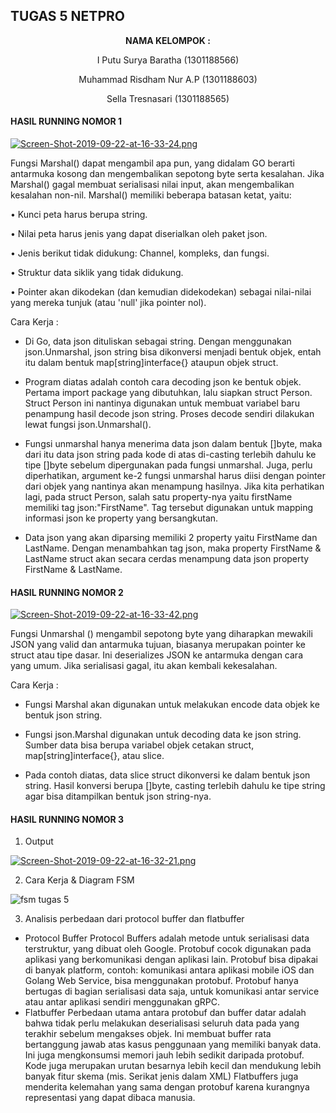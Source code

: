 ## TUGAS 5 NETPRO ##

<p align="center"
  <a><strong>  NAMA KELOMPOK :  </strong></a> 
</p>
<p align="center">
  <a>  I Putu Surya Baratha (1301188566)  </a> 
</p> 

<p align="center">
  <a>  Muhammad Risdham Nur A.P (1301188603)  </a> 
</p>

<p align="center">
  <a>  Sella Tresnasari  (1301188565)  </a> 
</p> 

#### HASIL RUNNING NOMOR 1 ####

[![Screen-Shot-2019-09-22-at-16-33-24.png](https://i.postimg.cc/44FsNjts/Screen-Shot-2019-09-22-at-16-33-24.png)](https://postimg.cc/CdDWcPmQ)

Fungsi Marshal() dapat mengambil apa pun, yang didalam GO berarti antarmuka kosong dan mengembalikan sepotong byte serta  kesalahan. Jika Marshal() gagal membuat serialisasi nilai input, akan mengembalikan kesalahan non-nil. Marshal() memiliki beberapa batasan ketat, yaitu:

•	Kunci peta harus berupa string.

•	Nilai peta harus jenis yang dapat diserialkan oleh paket json.

•	Jenis berikut tidak didukung: Channel, kompleks, dan fungsi.

•	Struktur data siklik yang tidak didukung.

•	Pointer akan dikodekan (dan kemudian didekodekan) sebagai nilai-nilai yang mereka tunjuk (atau 'null' jika pointer nol).

Cara Kerja :

* Di Go, data json dituliskan sebagai string. Dengan menggunakan json.Unmarshal, json string bisa dikonversi menjadi bentuk objek, entah itu dalam bentuk map[string]interface{} ataupun objek struct.

* Program diatas adalah contoh cara decoding json ke bentuk objek. Pertama import package yang dibutuhkan, lalu siapkan struct Person. Struct Person ini nantinya digunakan untuk membuat variabel baru penampung hasil decode json string. Proses decode sendiri dilakukan lewat fungsi json.Unmarshal(). 

* Fungsi unmarshal hanya menerima data json dalam bentuk []byte, maka dari itu data json string pada kode di atas di-casting terlebih dahulu ke tipe []byte sebelum dipergunakan pada fungsi unmarshal. Juga, perlu diperhatikan, argument ke-2 fungsi unmarshal harus diisi dengan pointer dari objek yang nantinya akan menampung hasilnya. Jika kita perhatikan lagi, pada struct Person, salah satu property-nya yaitu firstName memiliki tag json:"FirstName". Tag tersebut digunakan untuk mapping informasi json ke property yang bersangkutan.

* Data json yang akan diparsing memiliki 2 property yaitu FirstName dan LastName. Dengan menambahkan tag json, maka property FirstName & LastName struct akan secara cerdas menampung data json property FirstName & LastName.

#### HASIL RUNNING NOMOR 2 ####

[![Screen-Shot-2019-09-22-at-16-33-42.png](https://i.postimg.cc/T2kY5K88/Screen-Shot-2019-09-22-at-16-33-42.png)](https://postimg.cc/MXQ8hKKt)

Fungsi Unmarshal () mengambil sepotong byte yang diharapkan mewakili JSON yang valid dan antarmuka tujuan,  biasanya merupakan pointer ke struct atau tipe dasar. Ini deserializes JSON ke antarmuka dengan cara yang umum. Jika serialisasi gagal, itu akan kembali kekesalahan.

Cara Kerja : 

* Fungsi Marshal akan digunakan untuk melakukan encode data objek ke bentuk json string.

* Fungsi json.Marshal digunakan untuk decoding data ke json string. Sumber data bisa berupa variabel objek cetakan struct, map[string]interface{}, atau slice.

* Pada contoh diatas, data slice struct dikonversi ke dalam bentuk json string. Hasil konversi berupa []byte, casting terlebih dahulu ke tipe string agar bisa ditampilkan bentuk json string-nya.

#### HASIL RUNNING NOMOR 3 ####

1. Output

[![Screen-Shot-2019-09-22-at-16-32-21.png](https://i.postimg.cc/L5qd16fR/Screen-Shot-2019-09-22-at-16-32-21.png)](https://postimg.cc/p5t1Nvq1)

2.	Cara Kerja & Diagram FSM

![fsm tugas 5](https://user-images.githubusercontent.com/54678313/66270922-d34de200-e882-11e9-843c-55502fed908b.jpg)


3.	Analisis perbedaan dari protocol buffer dan flatbuffer
-	Protocol Buffer
Protocol Buffers adalah metode untuk serialisasi data terstruktur, yang dibuat oleh Google. Protobuf cocok digunakan pada aplikasi yang berkomunikasi dengan aplikasi lain. Protobuf bisa dipakai di banyak platform, contoh: komunikasi antara aplikasi mobile iOS dan Golang Web Service, bisa menggunakan protobuf.
Protobuf hanya bertugas di bagian serialisasi data saja, untuk komunikasi antar service atau antar aplikasi sendiri menggunakan gRPC.
-	Flatbuffer
Perbedaan utama antara protobuf dan buffer datar adalah bahwa tidak perlu melakukan deserialisasi seluruh data pada yang terakhir sebelum mengakses objek. Ini membuat buffer rata bertanggung jawab atas kasus penggunaan yang memiliki banyak data. Ini juga mengkonsumsi memori jauh lebih sedikit daripada protobuf.
Kode juga merupakan urutan besarnya lebih kecil dan mendukung lebih banyak fitur skema (mis. Serikat jenis dalam XML)
Flatbuffers juga menderita kelemahan yang sama dengan protobuf karena kurangnya representasi yang dapat dibaca manusia.
